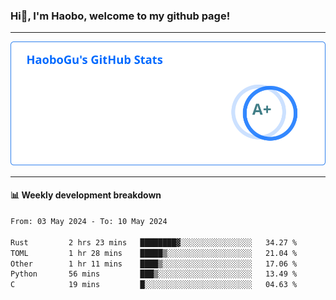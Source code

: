 <!--<h2 align="center"> Hi👋, I'm Haobo, welcome to my github page! </h2>-->
### Hi👋, I'm Haobo, welcome to my github page!
-------

<img href="https://github.com/HaoboGu" src="assets/stats.svg" alt="github stats" /> 

-------

#### 📊 **Weekly development breakdown**
<!--START_SECTION:waka-->

```txt
From: 03 May 2024 - To: 10 May 2024

Rust         2 hrs 23 mins   ████████▓░░░░░░░░░░░░░░░░   34.27 %
TOML         1 hr 28 mins    █████▒░░░░░░░░░░░░░░░░░░░   21.04 %
Other        1 hr 11 mins    ████▒░░░░░░░░░░░░░░░░░░░░   17.06 %
Python       56 mins         ███▒░░░░░░░░░░░░░░░░░░░░░   13.49 %
C            19 mins         █░░░░░░░░░░░░░░░░░░░░░░░░   04.63 %
```

<!--END_SECTION:waka-->
<!--
backup url: https://github-readme-status-dusky-ten.vercel.app/api?username=HaoboGu&count_private=true&show_icons=true&theme=transparent&border_color=2f80ed
-->
<!--
**HaoboGu/HaoboGu** is a ✨ _special_ ✨ repository because its `README.md` (this file) appears on your GitHub profile.

Here are some ideas to get you started:

- 🔭 I’m currently working on AI-assisted programming tools
- 🌱 I’m currently learning ...
- 👯 I’m looking to collaborate on ...
- 🤔 I’m looking for help with ...
- 💬 Ask me about ...
- 📫 How to reach me: ...
- 😄 Pronouns: ...
- ⚡ Fun fact: ...
-->
